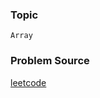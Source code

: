 ### Topic

    Array

### Problem Source

[leetcode](https://leetcode.com/problems/degree-of-an-array/description/)

